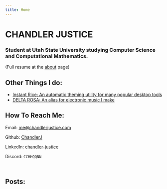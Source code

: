 ```yaml
---
title: Home
---
```

# CHANDLER JUSTICE

### Student at Utah State University studying Computer Science and Computational Mathematics.

(Full resume at the [about](about/) page)

## Other Things I do:
- [Instant Rice: An automatic theming utility for many popular desktop tools](https://github.com/chandlerj/InstantRice)
- [DELTA ROSA: An alias for electronic music I make](https://deltarosa.bandcamp.com/)

## How To Reach Me:


 Email:   me@chandlerjustice.com

 Github:  [ChandlerJ](https://github.com/chandlerj)

 LinkedIn: [chandler-justice](https://www.linkedin.com/in/chandler-justice/)

 Discord: `CCHHQQNN` 

<br>

## Posts:

